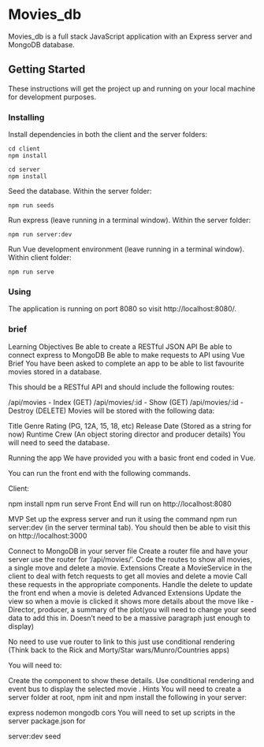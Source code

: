 # Movies_db

Movies_db is a full stack JavaScript application with an Express server and MongoDB database.

## Getting Started

These instructions will get the project up and running on your local machine for development purposes.

### Installing

Install dependencies in both the client and the server folders:

```
cd client
npm install

cd server
npm install
```

Seed the database.  Within the server folder:

```
npm run seeds
```

Run express (leave running in a terminal window).  Within the server folder:

```
npm run server:dev
```

Run Vue development environment (leave running in a terminal window).  Within client folder:

```
npm run serve
```

### Using

The application is running on port 8080 so visit http://localhost:8080/.

### brief
Learning Objectives
Be able to create a RESTful JSON API
Be able to connect express to MongoDB
Be able to make requests to API using Vue
Brief
You have been asked to complete an app to be able to list favourite movies stored in a database.

This should be a RESTful API and should include the following routes:

/api/movies - Index (GET)
/api/movies/:id - Show (GET)
/api/movies/:id - Destroy (DELETE)
Movies will be stored with the following data:

Title
Genre
Rating (PG, 12A, 15, 18, etc)
Release Date (Stored as a string for now)
Runtime
Crew (An object storing director and producer details)
You will need to seed the database.

Running the app
We have provided you with a basic front end coded in Vue.

You can run the front end with the following commands.

Client:

npm install
npm run serve
Front End will run on http://localhost:8080

MVP
Set up the express server and run it using the command npm run server:dev (in the server terminal tab).
You should then be able to visit this on http://localhost:3000

Connect to MongoDB in your server file
Create a router file and have your server use the router for ‘/api/movies/’.
Code the routes to show all movies, a single move and delete a movie.
Extensions
Create a MovieService in the client to deal with fetch requests to get all movies and delete a movie
Call these requests in the appropriate components.
Handle the delete to update the front end when a movie is deleted
Advanced Extensions
Update the view so when a movie is clicked it shows more details about the move like - Director, producer, a summary of the plot(you will need to change your seed data to add this in. Doesn’t need to be a massive paragraph just enough to display)

No need to use vue router to link to this just use conditional rendering (Think back to the Rick and Morty/Star wars/Munro/Countries apps)

You will need to:

Create the component to show these details.
Use conditional rendering and event bus to display the selected movie .
Hints
You will need to create a server folder at root, npm init and npm install the following in your server:

express
nodemon
mongodb
cors
You will need to set up scripts in the server package.json for

server:dev
seed
